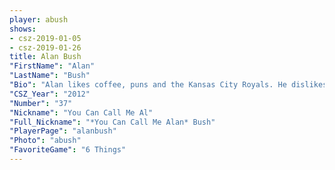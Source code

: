 ```yaml
---
player: abush
shows:
- csz-2019-01-05
- csz-2019-01-26
title: Alan Bush
"FirstName": "Alan"
"LastName": "Bush"
"Bio": "Alan likes coffee, puns and the Kansas City Royals. He dislikes writing about himself in the third person."
"CSZ_Year": "2012"
"Number": "37"
"Nickname": "You Can Call Me Al"
"Full_Nickname": "*You Can Call Me Alan* Bush"
"PlayerPage": "alanbush"
"Photo": "abush"
"FavoriteGame": "6 Things"
---
```

